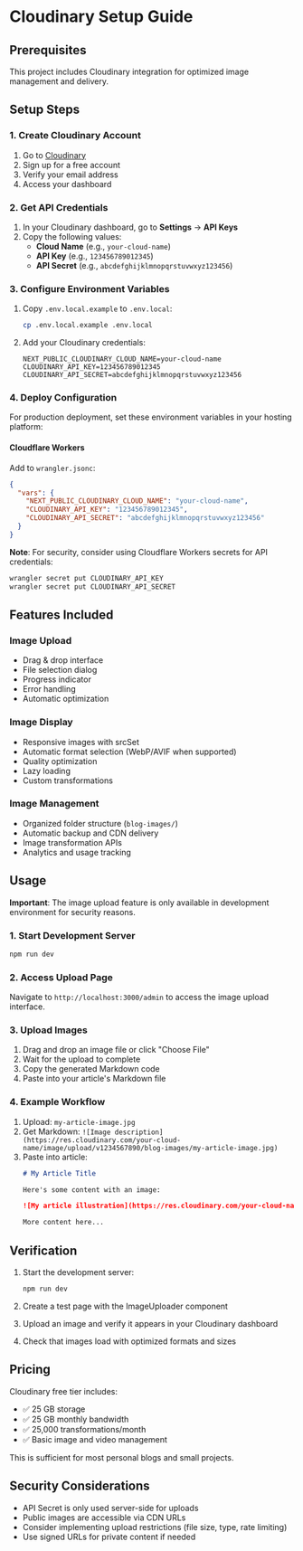 # Cloudinary Setup Guide

## Prerequisites

This project includes Cloudinary integration for optimized image management and delivery.

## Setup Steps

### 1. Create Cloudinary Account

1. Go to [Cloudinary](https://cloudinary.com/)
2. Sign up for a free account
3. Verify your email address
4. Access your dashboard

### 2. Get API Credentials

1. In your Cloudinary dashboard, go to **Settings** → **API Keys**
2. Copy the following values:
   - **Cloud Name** (e.g., `your-cloud-name`)
   - **API Key** (e.g., `123456789012345`)
   - **API Secret** (e.g., `abcdefghijklmnopqrstuvwxyz123456`)

### 3. Configure Environment Variables

1. Copy `.env.local.example` to `.env.local`:
   ```bash
   cp .env.local.example .env.local
   ```

2. Add your Cloudinary credentials:
   ```
   NEXT_PUBLIC_CLOUDINARY_CLOUD_NAME=your-cloud-name
   CLOUDINARY_API_KEY=123456789012345
   CLOUDINARY_API_SECRET=abcdefghijklmnopqrstuvwxyz123456
   ```

### 4. Deploy Configuration

For production deployment, set these environment variables in your hosting platform:

#### Cloudflare Workers

Add to `wrangler.jsonc`:
```json
{
  "vars": {
    "NEXT_PUBLIC_CLOUDINARY_CLOUD_NAME": "your-cloud-name",
    "CLOUDINARY_API_KEY": "123456789012345",
    "CLOUDINARY_API_SECRET": "abcdefghijklmnopqrstuvwxyz123456"
  }
}
```

**Note**: For security, consider using Cloudflare Workers secrets for API credentials:
```bash
wrangler secret put CLOUDINARY_API_KEY
wrangler secret put CLOUDINARY_API_SECRET
```

## Features Included

### Image Upload
- Drag & drop interface
- File selection dialog
- Progress indicator
- Error handling
- Automatic optimization

### Image Display
- Responsive images with srcSet
- Automatic format selection (WebP/AVIF when supported)
- Quality optimization
- Lazy loading
- Custom transformations

### Image Management
- Organized folder structure (`blog-images/`)
- Automatic backup and CDN delivery
- Image transformation APIs
- Analytics and usage tracking

## Usage

**Important**: The image upload feature is only available in development environment for security reasons.

### 1. Start Development Server
```bash
npm run dev
```

### 2. Access Upload Page
Navigate to `http://localhost:3000/admin` to access the image upload interface.

### 3. Upload Images
1. Drag and drop an image file or click "Choose File"
2. Wait for the upload to complete
3. Copy the generated Markdown code
4. Paste into your article's Markdown file

### 4. Example Workflow
1. Upload: `my-article-image.jpg`
2. Get Markdown: `![Image description](https://res.cloudinary.com/your-cloud-name/image/upload/v1234567890/blog-images/my-article-image.jpg)`
3. Paste into article: 
   ```markdown
   # My Article Title
   
   Here's some content with an image:
   
   ![My article illustration](https://res.cloudinary.com/your-cloud-name/image/upload/v1234567890/blog-images/my-article-image.jpg)
   
   More content here...
   ```

## Verification

1. Start the development server:
   ```bash
   npm run dev
   ```

2. Create a test page with the ImageUploader component
3. Upload an image and verify it appears in your Cloudinary dashboard
4. Check that images load with optimized formats and sizes

## Pricing

Cloudinary free tier includes:
- ✅ 25 GB storage
- ✅ 25 GB monthly bandwidth
- ✅ 25,000 transformations/month
- ✅ Basic image and video management

This is sufficient for most personal blogs and small projects.

## Security Considerations

- API Secret is only used server-side for uploads
- Public images are accessible via CDN URLs
- Consider implementing upload restrictions (file size, type, rate limiting)
- Use signed URLs for private content if needed